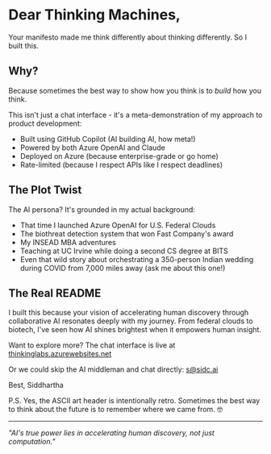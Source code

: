 # Dear Thinking Machines,

Your manifesto made me think differently about thinking differently. So I built this.

## Why?

Because sometimes the best way to show how you think is to *build* how you think. 

This isn't just a chat interface - it's a meta-demonstration of my approach to product development:
- Built using GitHub Copilot (AI building AI, how meta!)
- Powered by both Azure OpenAI and Claude
- Deployed on Azure (because enterprise-grade or go home)
- Rate-limited (because I respect APIs like I respect deadlines)

## The Plot Twist

The AI persona? It's grounded in my actual background:
- That time I launched Azure OpenAI for U.S. Federal Clouds
- The biothreat detection system that won Fast Company's award
- My INSEAD MBA adventures
- Teaching at UC Irvine while doing a second CS degree at BITS
- Even that wild story about orchestrating a 350-person Indian wedding during COVID from 7,000 miles away (ask me about this one!)

## The Real README

I built this because your vision of accelerating human discovery through collaborative AI resonates deeply with my journey. From federal clouds to biotech, I've seen how AI shines brightest when it empowers human insight.

Want to explore more? The chat interface is live at [thinkinglabs.azurewebsites.net](https://thinkinglabs.azurewebsites.net)

Or we could skip the AI middleman and chat directly: [s@sidc.ai](mailto:s@sidc.ai)

Best,
Siddhartha

P.S. Yes, the ASCII art header is intentionally retro. Sometimes the best way to think about the future is to remember where we came from. 🤓

---
*"AI's true power lies in accelerating human discovery, not just computation."*